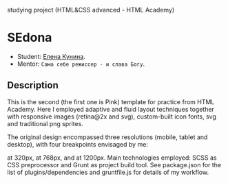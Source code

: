 studying project (HTML&CSS advanced - HTML Academy)
# SEdona 

* Student: [Елена Кунина](https://up.htmlacademy.ru/adaptive/12/user/234524).
* Mentor: `Сама себе режиссер - и слава Богу`.

## Description
This is the second (the first one is Pink) template for practice from HTML Academy. Here I employed adaptive and fluid layout techniques together with responsive images (retina@2x and svg), custom-built icon fonts, svg and traditional png sprites.

The original design encompassed three resolutions (mobile, tablet and desktop), with four breakpoints envisaged by me:

at 320px,
at 768px,
and at 1200px.
Main technologies employed: SCSS as CSS preprocessor and Grunt as project build tool. See package.json for the list of plugins/dependencies and gruntfile.js for details of my workflow.
